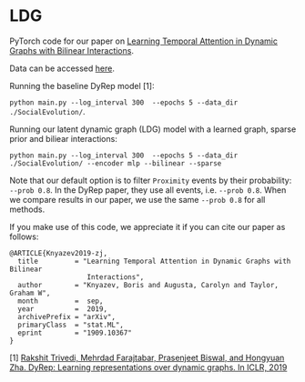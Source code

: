 # LDG

PyTorch code for our paper on [Learning Temporal Attention in Dynamic Graphs with Bilinear Interactions](https://arxiv.org/abs/1909.10367).

Data can be accessed [here](http://realitycommons.media.mit.edu/socialevolution1.html).

Running the baseline DyRep model [1]:

`python main.py --log_interval 300  --epochs 5 --data_dir ./SocialEvolution/`.

Running our latent dynamic graph (LDG) model with a learned graph, sparse prior and biliear interactions:

`python main.py --log_interval 300  --epochs 5 --data_dir ./SocialEvolution/ --encoder mlp --bilinear --sparse`

Note that our default option is to filter `Proximity` events by their probability: `--prob 0.8`. In the DyRep paper, they use all events, i.e. `--prob 0.8`. When we compare results in our paper, we use the same `--prob 0.8` for all methods.

If you make use of this code, we appreciate it if you can cite our paper as follows:

```
@ARTICLE{Knyazev2019-zj,
  title         = "Learning Temporal Attention in Dynamic Graphs with Bilinear
                   Interactions",
  author        = "Knyazev, Boris and Augusta, Carolyn and Taylor, Graham W",
  month         =  sep,
  year          =  2019,
  archivePrefix = "arXiv",
  primaryClass  = "stat.ML",
  eprint        = "1909.10367"
}
```

[1] [Rakshit Trivedi, Mehrdad Farajtabar, Prasenjeet Biswal, and Hongyuan Zha. DyRep: Learning
representations over dynamic graphs. In ICLR, 2019](https://openreview.net/forum?id=HyePrhR5KX)
